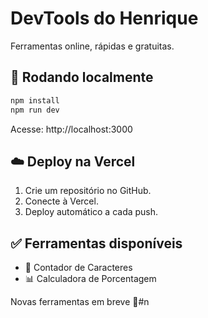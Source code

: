# DevTools do Henrique
Ferramentas online, rápidas e gratuitas.

## 🚀 Rodando localmente
```bash
npm install
npm run dev
```
Acesse: http://localhost:3000

## ☁️ Deploy na Vercel
1. Crie um repositório no GitHub.
2. Conecte à Vercel.
3. Deploy automático a cada push.

## ✅ Ferramentas disponíveis
- 📝 Contador de Caracteres
- 📊 Calculadora de Porcentagem

Novas ferramentas em breve 🚀#n